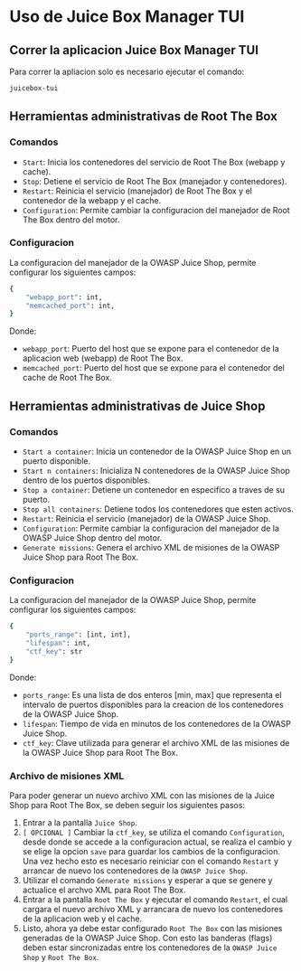 # Uso de Juice Box Manager TUI

## Correr la aplicacion Juice Box Manager TUI

Para correr la apliacion solo es necesario ejecutar el comando:

```bash
juicebox-tui
```

## Herramientas administrativas de Root The Box

### Comandos

- `Start`: Inicia los contenedores del servicio de Root The Box (webapp y cache).
- `Stop`: Detiene el servicio de Root The Box (manejador y contenedores).
- `Restart`: Reinicia el servicio (manejador) de Root The Box y el contenedor de la webapp y el cache.
- `Configuration`: Permite cambiar la configuracion del manejador de Root The Box dentro del motor.

### Configuracion

La configuracion del manejador de la OWASP Juice Shop, permite configurar los siguientes campos:

```bash
{
    "webapp_port": int,
    "memcached_port": int,
}
```
Donde:

- `webapp_port`: Puerto del host que se expone para el contenedor de la aplicacion web (webapp) de Root The Box.
- `memcached_port`: Puerto del host que se expone para el contenedor del cache de Root The Box.

## Herramientas administrativas de Juice Shop

### Comandos

- `Start a container`: Inicia un contenedor de la OWASP Juice Shop en un puerto disponible.
- `Start n containers`: Inicializa N contenedores de la OWASP Juice Shop dentro de los puertos disponibles.
- `Stop a container`: Detiene un contenedor en especifico a traves de su puerto.
- `Stop all containers`: Detiene todos los contenedores que esten activos.
- `Restart`: Reinicia el servicio (manejador) de la OWASP Juice Shop.
- `Configuration`: Permite cambiar la configuracion del manejador de la OWASP Juice Shop dentro del motor.
- `Generate missions`: Genera el archivo XML de misiones de la OWASP Juice Shop para Root The Box.

### Configuracion

La configuracion del manejador de la OWASP Juice Shop, permite configurar los siguientes campos:

```bash
{
    "ports_range": [int, int],
    "lifespan": int,
    "ctf_key": str
}
```
Donde:

- `ports_range`: Es una lista de dos enteros [min, max] que representa el intervalo de puertos disponibles para la creacion de los contenedores de la OWASP Juice Shop.
- `lifespan`: Tiempo de vida en minutos de los contenedores de la OWASP Juice Shop.
- `ctf_key`: Clave utilizada para generar el archivo XML de las misiones de la OWASP Juice Shop para Root The Box.

### Archivo de misiones XML

Para poder generar un nuevo archivo XML con las misiones de la Juice Shop para Root The Box, se deben seguir los siguientes pasos:

1. Entrar a la pantalla `Juice Shop`.
2. `[ OPCIONAL ]` Cambiar la `ctf_key`, se utiliza el comando `Configuration`, desde donde se accede a la configuracion actual, se realiza el cambio y se elige la opcion `save` para guardar los cambios de la configuracion. Una vez hecho esto es necesario reiniciar con el comando `Restart` y arrancar de nuevo los contenedores de la `OWASP Juice Shop`.
3. Utilizar el comando `Generate missions` y esperar a que se genere y actualice el archvo XML para Root The Box.
4. Entrar a la pantalla `Root The Box` y ejecutar el comando `Restart`, el cual cargara el nuevo archivo XML y arrancara de nuevo los contenedores de la aplicacion web y el cache.
5. Listo, ahora ya debe estar configurado `Root The Box` con las misiones generadas de la OWASP Juice Shop. Con esto las banderas (flags) deben estar sincronizadas entre los contenedores de la `OWASP Juice Shop` y `Root The Box`.